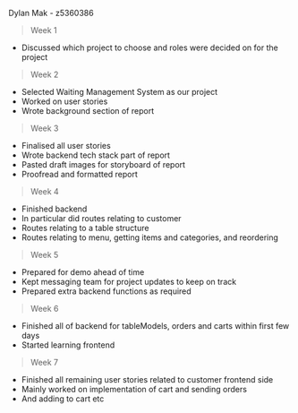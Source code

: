 Dylan Mak - z5360386

> Week 1
* Discussed which project to choose and roles were decided on for the project

> Week 2
* Selected Waiting Management System as our project
* Worked on user stories
* Wrote background section of report

> Week 3
* Finalised all user stories
* Wrote backend tech stack part of report
* Pasted draft images for storyboard of report
* Proofread and formatted report

> Week 4
* Finished backend
* In particular did routes relating to customer
* Routes relating to a table structure
* Routes relating to menu, getting items and categories, and reordering

> Week 5
* Prepared for demo ahead of time
* Kept messaging team for project updates to keep on track
* Prepared extra backend functions as required

> Week 6
* Finished all of backend for tableModels, orders and carts within first few days
* Started learning frontend

> Week 7
* Finished all remaining user stories related to customer frontend side
* Mainly worked on implementation of cart and sending orders
* And adding to cart etc
